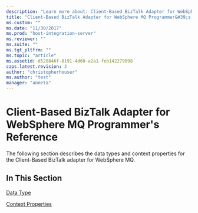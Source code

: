 ```yaml
---
description: "Learn more about: Client-Based BizTalk Adapter for WebSphere MQ Programmer&#39;s Reference"
title: "Client-Based BizTalk Adapter for WebSphere MQ Programmer&#39;s Reference2 | Microsoft Docs"
ms.custom: ""
ms.date: "11/30/2017"
ms.prod: "host-integration-server"
ms.reviewer: ""
ms.suite: ""
ms.tgt_pltfrm: ""
ms.topic: "article"
ms.assetid: d528846f-8191-4d60-a2a1-feb142279098
caps.latest.revision: 3
author: "christopherhouser"
ms.author: "test"
manager: "anneta"
---
```

# Client-Based BizTalk Adapter for WebSphere MQ Programmer&#39;s Reference
The following section describes the data types and context properties for the Client-Based BizTalk adapter for WebSphere MQ.  
  
## In This Section  
 [Data Type](../core/data-type2.md)  
  
 [Context Properties](../core/context-properties1.md)
